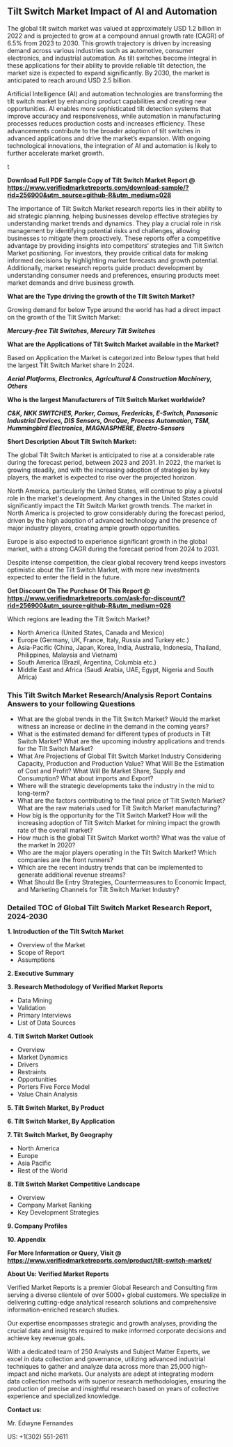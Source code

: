 <h2>Tilt Switch Market Impact of AI and Automation</h2><p>The global tilt switch market was valued at approximately USD 1.2 billion in 2022 and is projected to grow at a compound annual growth rate (CAGR) of 6.5% from 2023 to 2030. This growth trajectory is driven by increasing demand across various industries such as automotive, consumer electronics, and industrial automation. As tilt switches become integral in these applications for their ability to provide reliable tilt detection, the market size is expected to expand significantly. By 2030, the market is anticipated to reach around USD 2.5 billion.</p><p>Artificial Intelligence (AI) and automation technologies are transforming the tilt switch market by enhancing product capabilities and creating new opportunities. AI enables more sophisticated tilt detection systems that improve accuracy and responsiveness, while automation in manufacturing processes reduces production costs and increases efficiency. These advancements contribute to the broader adoption of tilt switches in advanced applications and drive the market’s expansion. With ongoing technological innovations, the integration of AI and automation is likely to further accelerate market growth.</p>t</p><p id="" class=""><strong>Download Full PDF Sample Copy of Tilt Switch Market Report @ <a href="https://www.verifiedmarketreports.com/download-sample/?rid=256900&utm_source=github-R&utm_medium=028" target="_blank">https://www.verifiedmarketreports.com/download-sample/?rid=256900&utm_source=github-R&utm_medium=028</a></strong></p><p>The importance of&nbsp;Tilt Switch Market research reports lies in their ability to aid strategic planning, helping businesses develop effective strategies by understanding market trends and dynamics. They play a crucial role in risk management by identifying potential risks and challenges, allowing businesses to mitigate them proactively. These reports offer a competitive advantage by providing insights into competitors' strategies and Tilt Switch Market positioning. For investors, they provide critical data for making informed decisions by highlighting market forecasts and growth potential. Additionally, market research reports guide product development by understanding consumer needs and preferences, ensuring products meet market demands and drive business growth.</p><p><strong>What are the&nbsp;Type driving the growth of the Tilt Switch Market?</strong></p><p id="" class="">Growing demand for below Type around the world has had a direct impact on the growth of the Tilt Switch Market:</p><em><strong>Mercury-free Tilt Switches, Mercury Tilt Switches</strong></em></p><strong>What are the&nbsp;Applications&nbsp;of Tilt Switch Market available in the Market?</strong></p><p id="" class="">Based on Application the Market is categorized into Below types that held the largest Tilt Switch Market share In 2024.</p><em><strong>Aerial Platforms, Electronics, Agricultural & Construction Machinery, Others</strong></em></p><strong>Who is the largest Manufacturers of Tilt Switch Market worldwide?</strong></p><p><em><strong>C&K, NKK SWITCHES, Parker, Comus, Fredericks, E-Switch, Panasonic Industrial Devices, DIS Sensors, OncQue, Process Automation, TSM, Hummingbird Electronics, MAGNASPHERE, Electro-Sensors</strong></em></p><p id="" class=""><strong>Short Description About Tilt Switch Market:</strong></p><p>The global Tilt Switch Market is anticipated to rise at a considerable rate during the forecast period, between 2023 and 2031. In 2022, the market is growing steadily, and with the increasing adoption of strategies by key players, the market is expected to rise over the projected horizon.</p><p>North America, particularly the United States, will continue to play a pivotal role in the market's development. Any changes in the United States could significantly impact the Tilt Switch Market growth trends. The market in North America is projected to grow considerably during the forecast period, driven by the high adoption of advanced technology and the presence of major industry players, creating ample growth opportunities.</p><p>Europe is also expected to experience significant growth in the global market, with a strong CAGR during the forecast period from 2024 to 2031.</p><p>Despite intense competition, the clear global recovery trend keeps investors optimistic about the Tilt Switch Market, with more new investments expected to enter the field in the future.</p><p id="" class=""><strong>Get Discount On The Purchase Of This Report @ <a href="https://www.verifiedmarketreports.com/ask-for-discount/?rid=256900&utm_source=github-R&utm_medium=028" target="_blank">https://www.verifiedmarketreports.com/ask-for-discount/?rid=256900&utm_source=github-R&utm_medium=028</a></strong></p>Which regions are leading the Tilt Switch Market?</p><ul><li>North America (United States, Canada and Mexico)</li><li>Europe (Germany, UK, France, Italy, Russia and Turkey etc.)</li><li>Asia-Pacific (China, Japan, Korea, India, Australia, Indonesia, Thailand, Philippines, Malaysia and Vietnam)</li><li>South America (Brazil, Argentina, Columbia etc.)</li><li>Middle East and Africa (Saudi Arabia, UAE, Egypt, Nigeria and South Africa)</li></ul><h3 id="" class="">This Tilt Switch Market Research/Analysis Report Contains Answers to your following Questions</h3><ul><li>What are the global trends in the Tilt Switch Market? Would the market witness an increase or decline in the demand in the coming years?</li><li>What is the estimated demand for different types of products in Tilt Switch Market? What are the upcoming industry applications and trends for the Tilt Switch Market?</li><li>What Are Projections of Global Tilt Switch Market Industry Considering Capacity, Production and Production Value? What Will Be the Estimation of Cost and Profit? What Will Be Market Share, Supply and Consumption? What about imports and Export?</li><li>Where will the strategic developments take the industry in the mid to long-term?</li><li>What are the factors contributing to the final price of Tilt Switch Market? What are the raw materials used for Tilt Switch Market manufacturing?</li><li>How big is the opportunity for the Tilt Switch Market? How will the increasing adoption of Tilt Switch Market for mining impact the growth rate of the overall market?</li><li>How much is the global Tilt Switch Market worth? What was the value of the market In 2020?</li><li>Who are the major players operating in the Tilt Switch Market? Which companies are the front runners?</li><li>Which are the recent industry trends that can be implemented to generate additional revenue streams?</li><li>What Should Be Entry Strategies, Countermeasures to Economic Impact, and Marketing Channels for Tilt Switch Market Industry?</li></ul><h3 id="" class="">Detailed TOC of Global Tilt Switch Market Research Report, 2024-2030</h3><p id="" class=""><strong>1. Introduction of the Tilt Switch Market</strong></p><ul><li>Overview of the Market</li><li>Scope of Report</li><li>Assumptions</li></ul><p id="" class=""><strong>2. Executive Summary</strong></p><p id="" class=""><strong>3. Research Methodology of Verified Market Reports</strong></p><ul><li>Data Mining</li><li>Validation</li><li>Primary Interviews</li><li>List of Data Sources</li></ul><p id="" class=""><strong>4. Tilt Switch Market Outlook</strong></p><ul><li>Overview</li><li>Market Dynamics</li><li>Drivers</li><li>Restraints</li><li>Opportunities</li><li>Porters Five Force Model</li><li>Value Chain Analysis</li></ul><p id="" class=""><strong>5. Tilt Switch Market, By Product</strong></p><p id="" class=""><strong>6. Tilt Switch Market, By Application</strong></p><p id="" class=""><strong>7. Tilt Switch Market, By Geography</strong></p><ul><li>North America</li><li>Europe</li><li>Asia Pacific</li><li>Rest of the World</li></ul><p id="" class=""><strong>8. Tilt Switch Market Competitive Landscape</strong></p><ul><li>Overview</li><li>Company Market Ranking</li><li>Key Development Strategies</li></ul><p id="" class=""><strong>9. Company Profiles</strong></p><p id="" class=""><strong>10. Appendix</strong></p><p id="" class=""><strong>For More Information or Query, Visit @ <a href="https://www.verifiedmarketreports.com/product/tilt-switch-market/" target="_blank">https://www.verifiedmarketreports.com/product/tilt-switch-market/</a></strong></p><p id="" class=""><strong>About Us: Verified Market Reports</strong></p><p id="" class="">Verified Market Reports is a premier Global Research and Consulting firm serving a diverse clientele of over 5000+ global customers. We specialize in delivering cutting-edge analytical research solutions and comprehensive information-enriched research studies.</p><p id="" class="">Our expertise encompasses strategic and growth analyses, providing the crucial data and insights required to make informed corporate decisions and achieve key revenue goals.</p><p id="" class="">With a dedicated team of 250 Analysts and Subject Matter Experts, we excel in data collection and governance, utilizing advanced industrial techniques to gather and analyze data across more than 25,000 high-impact and niche markets. Our analysts are adept at integrating modern data collection methods with superior research methodologies, ensuring the production of precise and insightful research based on years of collective experience and specialized knowledge.</p><p id="" class=""><strong>Contact us:</strong></p><p id="" class="">Mr. Edwyne Fernandes</p><p id="" class="">US: +1(302) 551-2611</p>